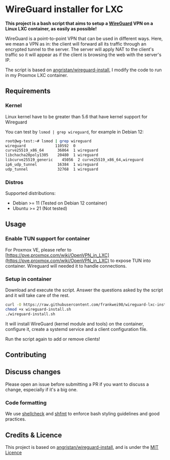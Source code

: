 # WireGuard installer for LXC

**This project is a bash script that aims to setup a [WireGuard](https://www.wireguard.com/) VPN on a Linux LXC container, as easily as possible!**

WireGuard is a point-to-point VPN that can be used in different ways. Here, we mean a VPN as in: the client will forward all its traffic through an encrypted tunnel to the server.
The server will apply NAT to the client's traffic so it will appear as if the client is browsing the web with the server's IP.

The script is based on [angristan/wireguard-install](https://github.com/angristan/wireguard-install/), I modify the code to run in my Proxmox LXC container.

## Requirements

### Kernel

Linux kernel have to be greater than 5.6 that have kernel support for Wireguard

You can test by `lsmod | grep wireguard`, for example in Debian 12:

```bash
root@wg-test:~# lsmod | grep wireguard
wireguard             110592  0
curve25519_x86_64      36864  1 wireguard
libchacha20poly1305    20480  1 wireguard
libcurve25519_generic    45056  2 curve25519_x86_64,wireguard
ip6_udp_tunnel         16384  1 wireguard
udp_tunnel             32768  1 wireguard
```

### Distros

Supported distributions:

- Debian >= 11 (Tested on Debian 12 container)
- Ubuntu >= 21 (Not tested)

## Usage

### Enable TUN support for container

For Proxmox VE, please refer to [https://pve.proxmox.com/wiki/OpenVPN_in_LXC](https://pve.proxmox.com/wiki/OpenVPN_in_LXC) to expose TUN into container. Wireguard will needed it to handle connections.

### Setup in container

Download and execute the script. Answer the questions asked by the script and it will take care of the rest.

```bash
curl -O https://raw.githubusercontent.com/frankwei98/wireguard-lxc-install/master/wireguard-install.sh
chmod +x wireguard-install.sh
./wireguard-install.sh
```

It will install WireGuard (kernel module and tools) on the container, configure it, create a systemd service and a client configuration file.

Run the script again to add or remove clients!

## Contributing

## Discuss changes

Please open an issue before submitting a PR if you want to discuss a change, especially if it's a big one.

### Code formatting

We use [shellcheck](https://github.com/koalaman/shellcheck) and [shfmt](https://github.com/mvdan/sh) to enforce bash styling guidelines and good practices.

## Credits & Licence

This project is based on [angristan/wireguard-install](https://github.com/angristan/wireguard-install/), and is under the [MIT Licence](https://raw.githubusercontent.com/angristan/wireguard-install/master/LICENSE)
